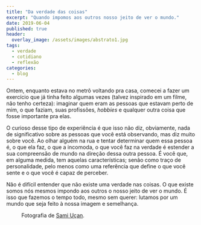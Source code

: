 ```yaml
---
title: "Da verdade das coisas"
excerpt: "Quando impomos aos outros nosso jeito de ver o mundo."
date: 2019-06-04
published: true
header:
  overlay_image: /assets/images/abstrato1.jpg
tags: 
  - verdade
  - cotidiano
  - reflexão
categories:
  - blog
---
```


Ontem, enquanto estava no metrô voltando pra casa, comecei a fazer um exercício que já tinha feito algumas vezes (talvez inspirado em um filme, não tenho certeza): imaginar quem eram as pessoas que estavam perto de mim, o que faziam, suas profissões, *hobbies* e qualquer outra coisa que fosse importante pra elas.

O curioso desse tipo de experiência é que isso não diz, obviamente, nada de significativo sobre as pessoas que você está observando, mas diz muito sobre você. Ao olhar alguém na rua e tentar determinar quem essa pessoa é, o que ela faz, o que a incomoda, o que você faz na verdade é estender a sua compreensão de mundo na direção dessa outra pessoa. É você que, em alguma medida, tem aquelas características; senão como traço de personalidade, pelo menos como uma referência que define o que você sente e o que você é capaz de perceber.

Não é difícil entender que não existe uma verdade nas coisas. O que existe somos nós mesmos impondo aos outros o nosso jeito de ver o mundo. É isso que fazemos o tempo todo, mesmo sem querer: lutamos por um mundo que seja feito à nossa imagem e semelhança.

<figure style="" class="align-center">
  <img src="{{ site.url }}{{ site.baseurl }}/assets/images/gato.jpg" alt="">
  <figcaption>Fotografia de <a href="https://www.facebook.com/tavakultur/photos/a.10150143091848575/10155668670018575/?type=1&theater">Sami Uçan</a>.</figcaption>
</figure>
